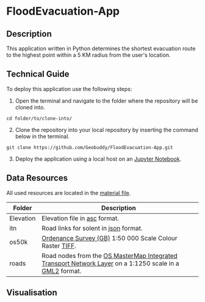 # FloodEvacuation-App

## Description
This application written in Python determines the shortest evacuation route to the highest point within a 5 KM radius from the user's location.

## Technical Guide
To deploy this application use the following steps:
1. Open the terminal and navigate to the folder where the repository will be cloned into.

``` cd folder/to/clone-into/ ```

2. Clone the repository into your local repository by inserting the command below in the terminal.

``` git clone https://github.com/Geobuddy/FloodEvacuation-App.git ```

3. Deploy the application using a local host on an [Jupyter Notebook](https://jupyter.org/install).

## Data Resources
All used resources are located in the [material file](https://github.com/Geobuddy/FloodEvacuation-App/tree/master/material).

| Folder | Description   |
|------|------|
|   Elevation  | Elevation file in [asc](https://fileinfo.com/extension/asc) format.|
|   itn  | Road links for solent in [json](https://en.wikipedia.org/wiki/JSON) format.|
|   os50k  | [Ordenance Survey (GB)](https://digimap.edina.ac.uk) 1:50 000 Scale Colour Raster [TIFF](https://en.wikipedia.org/wiki/TIFF). |
|   roads  | Road nodes from the [OS MasterMap Integrated Transport Network Layer](https://digimap.edina.ac.uk/webhelp/os/data_information/os_products/mastermap_itn.htm) on a 1:1250 scale in a [GML2](https://digimap.edina.ac.uk/webhelp/digimapsupport/about.htm#common_help/data_download/data_formats.htm#GML) format. |

## Visualisation

